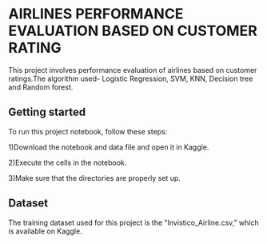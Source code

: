 
#   AIRLINES PERFORMANCE EVALUATION BASED ON CUSTOMER RATING 

This project involves performance evaluation of airlines based on customer ratings.The algorithm used- Logistic Regression, SVM, KNN, Decision tree and Random forest.






## Getting started
To run this project notebook, follow these steps:

1)Download the notebook and data file and open it in Kaggle.

2)Execute the cells in the notebook.

3)Make sure that the directories are properly set up.
## Dataset
The training dataset used for this project is the "Invistico_Airline.csv," which is available on Kaggle.



